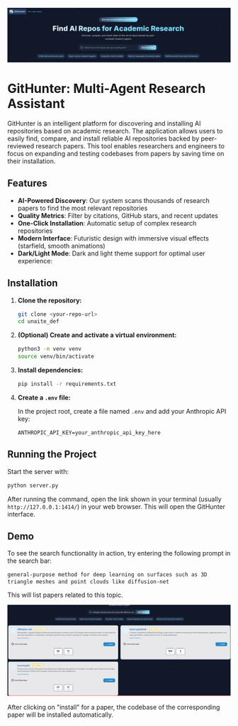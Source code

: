 <!-- Centered teaser image -->
<p align="center">
  <img src="res/teaser_unait.png" alt="GitHunter Teaser" width="600"/>
</p>

# GitHunter: Multi-Agent Research Assistant

GitHunter is an intelligent platform for discovering and installing AI repositories based on academic research. The application allows users to easily find, compare, and install reliable AI repositories backed by peer-reviewed research papers. This tool enables researchers and engineers to focus on expanding and testing codebases from papers by saving time on their installation.

## Features

- **AI-Powered Discovery**: Our system scans thousands of research papers to find the most relevant repositories
- **Quality Metrics**: Filter by citations, GitHub stars, and recent updates
- **One-Click Installation**: Automatic setup of complex research repositories
- **Modern Interface**: Futuristic design with immersive visual effects (starfield, smooth animations)
- **Dark/Light Mode**: Dark and light theme support for optimal user experience:

## Installation

1. **Clone the repository:**
   ```sh
   git clone <your-repo-url>
   cd unaite_def
   ```

2. **(Optional) Create and activate a virtual environment:**
   ```sh
   python3 -m venv venv
   source venv/bin/activate
   ```

3. **Install dependencies:**
   ```sh
   pip install -r requirements.txt
   ```

4. **Create a `.env` file:**
   
   In the project root, create a file named `.env` and add your Anthropic API key:
   
   ```env
   ANTHROPIC_API_KEY=your_anthropic_api_key_here
   ```

## Running the Project

Start the server with:
```sh
python server.py
```

After running the command, open the link shown in your terminal (usually `http://127.0.0.1:1414/`) in your web browser. This will open the GitHunter interface.

## Demo

To see the search functionality in action, try entering the following prompt in the search bar:

```
general-purpose method for deep learning on surfaces such as 3D triangle meshes and point clouds like diffusion-net
```

This will list papers related to this topic.

<!-- Centered search result teaser image -->
<p align="center">
  <img src="res/teaser_search.png" alt="Search Result Teaser" width="700"/>
</p>

After clicking on "install" for a paper, the codebase of the corresponding paper will be installed automatically.